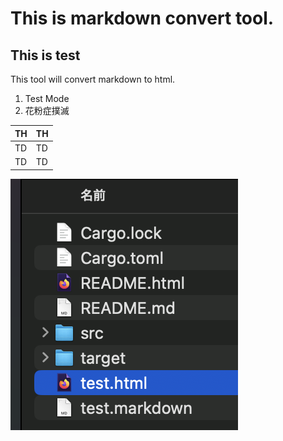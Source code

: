 # This is markdown convert tool.

## This is test
This tool will convert markdown to html.


1. Test Mode
2. 花粉症撲滅

|  TH  |  TH  |
| ---- | ---- |
|  TD  |  TD  |
|  TD  |  TD  |

![testpic](testpic.png)